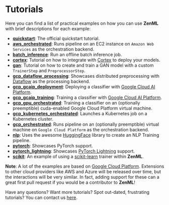 # Tutorials

Here you can find a list of practical examples on how you can use **ZenML** with brief descriptions for each example:

* [**quickstart**](https://github.com/maiot-io/zenml/tree/main/examples/quickstart): The official quickstart tutorial.
* [**aws\_orchestrated**](https://github.com/maiot-io/zenml/tree/main/examples/aws_orchestrated): Runs pipeline on an EC2 instance on `Amazon Web Services` as the orchestration backend.
* [**batch\_inference**](https://github.com/maiot-io/zenml/tree/main/examples/batch_inference): Run an offline batch inference job.
* [**cortex**](https://github.com/maiot-io/zenml/tree/main/examples/cortex): Tutorial on how to integrate with [Cortex](https://cortex.dev/) to deploy your models.
* [**gan**](https://github.com/maiot-io/zenml/tree/main/examples/gan): Tutorial on how to create and train a GAN model with a custom `TrainerStep` and `PreprocessorStep`.
* [**gcp\_dataflow\_processing**](https://github.com/maiot-io/zenml/tree/main/examples/gcp_dataflow_processing): Showcases distributed preprocessing with [Dataflow](https://cloud.google.com/dataflow) as the processing backend.
* [**gcp\_gcaip\_deployment**](https://github.com/maiot-io/zenml/tree/main/examples/gcp_gcaip_deployment): Deploying a classifier with [Google Cloud AI Platform](https://cloud.google.com/ai-platform).
* [**gcp\_gcaip\_training**](https://github.com/maiot-io/zenml/tree/main/examples/gcp_gcaip_training): Training a classifier with [Google Cloud AI Platform](https://cloud.google.com/ai-platform).
* [**gcp\_gpu\_orchestrated**](https://github.com/maiot-io/zenml/tree/main/examples/gcp_gpu_orchestrated): Training a classifier on an \(optionally preemptible\) cuda-enabled Google Cloud Platform virtual machine.
* [**gcp\_kubernetes\_orchestrated**](https://github.com/maiot-io/zenml/tree/main/examples/gcp_kubernetes_orchestrated): Launches a Kubernetes job on a Kubernetes cluster.
* [**gcp\_orchestrated**](https://github.com/maiot-io/zenml/tree/main/examples/gcp_orchestrated): Runs pipeline on an \(optionally preemptible\) virtual machine on `Google Cloud Platform` as the orchestration backend.
* [**nlp**](https://github.com/maiot-io/zenml/tree/main/examples/nlp): Uses the awesome [HuggingFace](https://huggingface.co/) library to create an NLP Training pipeline.
* [**pytorch**](https://github.com/maiot-io/zenml/tree/main/examples/pytorch): Showcases PyTorch support.
* [**pytorch\_lightning**](https://github.com/maiot-io/zenml/tree/main/examples/pytorch_lightning): Showcases [PyTorch Lightning](https://www.pytorchlightning.ai/) support.
* [**scikit**](https://github.com/maiot-io/zenml/tree/main/examples/scikit): An example of using a [scikit-learn](https://scikit-learn.org/) trainer within **ZenML**.

**Note**: A lot of the examples are based on [Google Cloud Platform](https://cloud.google.com/). Extensions to other cloud providers like AWS and Azure will be released over time, but the interactions will be very similar. In fact, adding support for these can a great first pull request if you would be a contributor to **ZenML**!

Have any questions? Want more tutorials? Spot out-dated, frustrating tutorials? You can contact us [here](contact.md).

